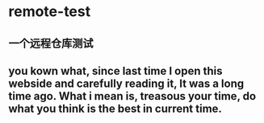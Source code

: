 # remote-test
一个远程仓库测试
---
you kown what, since last time I open this webside and carefully reading it, It was a long time ago. What i mean is, treasous your time, do what you think is the best in current time. 
---
